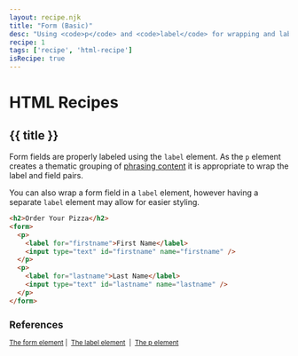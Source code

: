 ```yaml
---
layout: recipe.njk
title: "Form (Basic)"
desc: "Using <code>p</code> and <code>label</code> for wrapping and labeling form inputs."
recipe: 1
tags: ['recipe', 'html-recipe']
isRecipe: true
---
```

# HTML Recipes

## {{ title }}

Form fields are properly labeled using the ```label``` element. As the ```p``` element creates a thematic grouping of <a href="https://html.spec.whatwg.org/multipage/dom.html#phrasing-content-2">phrasing content</a> it is appropriate to wrap the label and field pairs.

You can also wrap a form field in a ```label``` element, however having a separate ```label``` element may allow for easier styling.

```html
<h2>Order Your Pizza</h2>
<form>
  <p>
    <label for="firstname">First Name</label>
    <input type="text" id="firstname" name="firstname" />
  </p>
  <p>
    <label for="lastname">Last Name</label>
    <input type="text" id="lastname" name="lastname" />
  </p>
</form>
```

<small>
    <h2>References</h2>
    <a href="https://html.spec.whatwg.org/multipage/forms.html#the-form-element">The form element</a>&nbsp;|&nbsp;
    <a href="https://html.spec.whatwg.org/multipage/forms.html#the-label-element">The label element</a>
    &nbsp;|&nbsp;
    <a href="https://html.spec.whatwg.org/multipage/grouping-content.html#the-p-element">The p element</a>
</small>